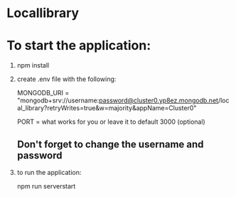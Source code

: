 # Locallibrary

# To start the application:

   1. npm install

   2. create .env file with the following:

         MONGODB_URI = "mongodb+srv://username:password@cluster0.yp8ez.mongodb.net/local_library?retryWrites=true&w=majority&appName=Cluster0"

         PORT = what works for you or leave it to default 3000 (optional)
         
         ## Don't forget to change the username and password

   3. to run the application:

      npm run serverstart
